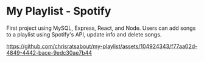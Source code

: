 # My Playlist - Spotify
First project using MySQL, Express, React, and Node. Users can add songs to a playlist using Spotify's API, update info and delete songs.

https://github.com/chrisratsabout/my-playlist/assets/104924343/f77aa02d-4849-4442-bace-9edc30ae7b44

